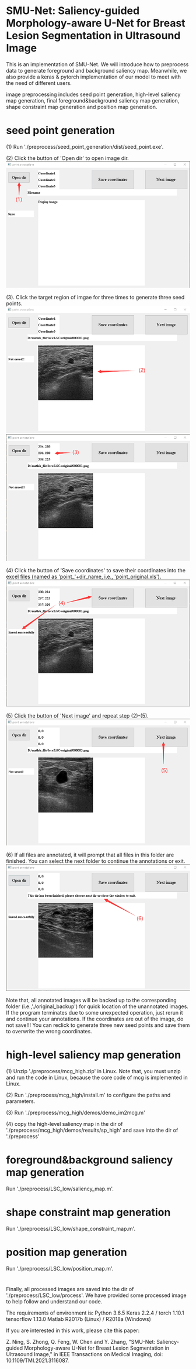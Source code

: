# SMU-Net: Saliency-guided Morphology-aware U-Net for Breast Lesion Segmentation in Ultrasound Image

This is an implementation of SMU-Net. We will introduce how to preprocess data to generate foreground and background saliency map.
Meanwhile, we also provide a keras & pytorch implementation of our model to meet with the need of different users.

image preprocessing includes seed point generation, high-level saliency map generation, final foreground&background saliency map generation, shape constraint map generation and position map generation.

# seed point generation
(1) Run './preprocess/seed_point_generation/dist/seed_point.exe'.

(2) Click the button of 'Open dir' to open image dir.
![image](https://github.com/YuZhang-SMU/Breast-Lesion-Segmentation/blob/master/readme/1.png)

(3). Click the target region of imgae for three times to generate three seed points.
![image](https://github.com/YuZhang-SMU/Breast-Lesion-Segmentation/blob/master/readme/2.png)
![image](https://github.com/YuZhang-SMU/Breast-Lesion-Segmentation/blob/master/readme/3.png)

(4) Click the button of 'Save coordinates' to save their coordinates into the excel files (named as 'point_'+dir_name, i.e., 'point_original.xls').
![image](https://github.com/YuZhang-SMU/Breast-Lesion-Segmentation/blob/master/readme/4.png)

(5) Click the button of 'Next image' and repeat step (2)-(5).
![image](https://github.com/YuZhang-SMU/Breast-Lesion-Segmentation/blob/master/readme/5.png)

(6) If all files are annotated, it will prompt that all files in this folder are finished. You can select the next folder to continue the annotations or exit.
![image](https://github.com/YuZhang-SMU/Breast-Lesion-Segmentation/blob/master/readme/6.png)

Note that, all annotated images will be backed up to the corresponding folder (i.e.,'./original_backup') for quick location of the unannotated images.
If the program terminates due to some unexpected operation, just rerun it and continue your annotations.
If the coordinates are out of the image, do not save!!! 
You can reclick to generate three new seed points and save them to overwrite the wrong coordinates.

# high-level saliency map generation
(1) Unzip './preprocess/mcg_high.zip' in Linux. Note that, you must unzip and run the code in Linux, because the core code of mcg is implemented in Linux.

(2) Run './preprocess/mcg_high/install.m' to configure the paths and parameters.

(3) Run './preprocess/mcg_high/demos/demo_im2mcg.m'

(4) copy the high-level saliency map in the dir of './preprocess/mcg_high/demos/results/sp_high' and save into the dir of './preprocess'

# foreground&background saliency map generation
Run './preprocess/LSC_low/saliency_map.m'.

# shape constraint map generation
Run './preprocess/LSC_low/shape_constraint_map.m'.

# position map generation
Run './preprocess/LSC_low/position_map.m'.

#

Finally, all processed images are saved into the dir of './preprocess/LSC_low/process'.
We have provided some processed image to help follow and understand our code.

The requirements of environment is:
Python 3.6.5
Keras 2.2.4 / torch 1.10.1
tensorflow 1.13.0
Matlab R2017b (Linux) / R2018a (Windows)

If you are interested in this work, please cite this paper: 

Z. Ning, S. Zhong, Q. Feng, W. Chen and Y. Zhang, "SMU-Net: Saliency-guided Morphology-aware U-Net for Breast Lesion Segmentation in Ultrasound Image," in IEEE Transactions on Medical Imaging, doi: 10.1109/TMI.2021.3116087.
